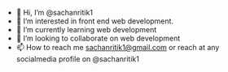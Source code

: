 - 👋 Hi, I’m @sachanritik1
- 👀 I’m interested in  front end web development.
- 🌱 I’m currently learning  web development
- 💞️ I’m looking to collaborate on web development
- 📫 How to reach me sachanritik1@gmail.com or reach at any socialmedia profile on @sachanritik1

<!---
sachanritik1/sachanritik1 is a ✨ special ✨ repository because its `README.md` (this file) appears on your GitHub profile.
You can click the Preview link to take a look at your changes.
--->
